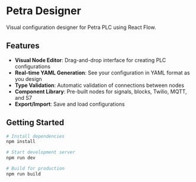 # Petra Designer

Visual configuration designer for Petra PLC using React Flow.

## Features

- **Visual Node Editor**: Drag-and-drop interface for creating PLC configurations
- **Real-time YAML Generation**: See your configuration in YAML format as you design
- **Type Validation**: Automatic validation of connections between nodes
- **Component Library**: Pre-built nodes for signals, blocks, Twilio, MQTT, and S7
- **Export/Import**: Save and load configurations

## Getting Started

```bash
# Install dependencies
npm install

# Start development server
npm run dev

# Build for production
npm run build
```

